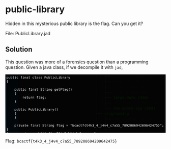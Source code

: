 # public-library

Hidden in this mysterious public library is the flag. Can you get it?

File: PublicLibrary.jad

## Solution

This question was more of a forensics question than a programming question. Given a java class, if we decompile it with ```jad```,

![](./1.png)

Flag: ```bcactf{t4k3_4_j4v4_c7a55_789208694209642475}``` 